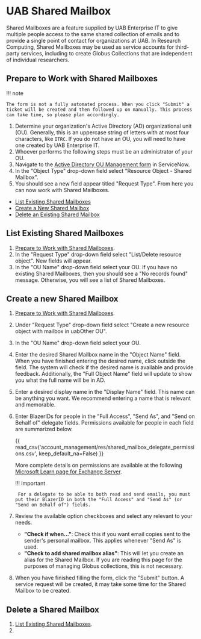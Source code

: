 # UAB Shared Mailbox

Shared Mailboxes are a feature supplied by UAB Enterprise IT to give multiple people access to the same shared collection of emails and to provide a single point of contact for organizations at UAB. In Research Computing, Shared Mailboxes may be used as service accounts for third-party services, including to create Globus Collections that are independent of individual researchers.

## Prepare to Work with Shared Mailboxes

<!-- markdownlint-disable MD046 -->
!!! note

    The form is not a fully automated process. When you click "Submit" a ticket will be created and then followed up on manually. This process can take time, so please plan accordingly.
<!-- markdownlint-enable MD046 -->

1. Determine your organization's Active Directory (AD) organizational unit (OU). Generally, this is an uppercase string of letters with at most four characters, like `ITRC`. If you do not have an OU, you will need to have one created by UAB Enterprise IT.
1. Whoever performs the following steps must be an administrator of your OU.
1. Navigate to the [Active Directory OU Management form](https://uabprod.service-now.com/service_portal?id=sc_cat_item&sys_id=b66cdb171b98b304997443f8cd4bcbf2) in ServiceNow.
1. In the "Object Type" drop-down field select "Resource Object - Shared Mailbox".
1. You should see a new field appear titled "Request Type". From here you can now work with Shared Mailboxes.

- [List Existing Shared Mailboxes](#list-existing-shared-mailboxes)
- [Create a New Shared Mailbox](#create-a-new-shared-mailbox)
- [Delete an Existing Shared Mailbox](#delete-a-shared-mailbox)

## List Existing Shared Mailboxes

1. [Prepare to Work with Shared Mailboxes](#prepare-to-work-with-shared-mailboxes).
1. In the "Request Type" drop-down field select "List/Delete resource object". New fields will appear.
1. In the "OU Name" drop-down field select your OU. If you have no existing Shared Mailboxes, then you should see a "No records found" message. Otherwise, you will see a list of Shared Mailboxes.

## Create a new Shared Mailbox

1. [Prepare to Work with Shared Mailboxes](#prepare-to-work-with-shared-mailboxes).
1. Under "Request Type" drop-down field select "Create a new resource object with mailbox in uabOther OU".
1. In the "OU Name" drop-down field select your OU.
1. Enter the desired Shared Mailbox name in the "Object Name" field. When you have finished entering the desired name, click outside the field. The system will check if the desired name is available and provide feedback. Additionally, the "Full Object Name" field will update to show you what the full name will be in AD.
1. Enter a desired display name in the "Display Name" field. This name can be anything you want. We recommend entering a name that is relevant and memorable.
1. Enter BlazerIDs for people in the "Full Access", "Send As", and "Send on Behalf of" delegate fields. Permissions available for people in each field are summarized below.

    {{ read_csv('account_management/res/shared_mailbox_delegate_permissions.csv', keep_default_na=False) }}

    More complete details on permissions are available at the following [Microsoft Learn page for Exchange Server](https://learn.microsoft.com/en-us/exchange/recipients/mailbox-permissions?view=exchserver-2019).

    <!-- markdownlint-disable MD046 -->
    !!! important

        For a delegate to be able to both read and send emails, you must put their BlazerID in both the "Full Access" and "Send As" (or "Send on Behalf of") fields.
    <!-- markdownlint-enable MD046 -->

1. Review the available option checkboxes and select any relevant to your needs.

    - **"Check if when..."**: Check this if you want email copies sent to the sender's personal mailbox. This applies whenever "Send As" is used.
    - **"Check to add shared mailbox alias"**: This will let you create an alias for the Shared Mailbox. If you are reading this page for the purposes of managing Globus collections, this is not necessary.

1. When you have finished filling the form, click the "Submit" button. A service request will be created, it may take some time for the Shared Mailbox to be created.

## Delete a Shared Mailbox

1. [List Existing Shared Mailboxes](#list-existing-shared-mailboxes).
1.
